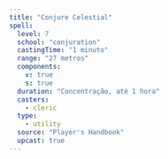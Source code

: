 ```yaml
---
title: "Conjure Celestial"
spell:
  level: 7
  school: "conjuration"
  castingTime: "1 minuto"
  range: "27 metros"
  components:
    v: true
    s: true
  duration: "Concentração, até 1 hora"
  casters:
    - cleric
  type:
    - utility
  source: "Player's Handbook"
  upcast: true
---
```

